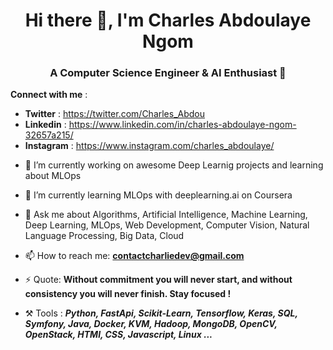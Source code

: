 <h1 align="center"> Hi there 👋, I'm Charles Abdoulaye Ngom </h1>


<h3 align="center"> A Computer Science Engineer & AI Enthusiast 🙂 </h3>

**Connect with me** : 
* **Twitter** : https://twitter.com/Charles_Abdou
* **Linkedin** : https://www.linkedin.com/in/charles-abdoulaye-ngom-32657a215/
* **Instagram** : https://www.instagram.com/charles_abdoulaye/

- 🔭 I’m currently working on awesome Deep Learnig projects and learning about MLOps
- 🌱 I’m currently learning MLOps with deeplearning.ai on Coursera
- 💬 Ask me about Algorithms, Artificial Intelligence, Machine Learning, Deep Learning, MLOps, Web Development, Computer Vision, Natural Language Processing, Big Data, Cloud

- 📫 How to reach me: **contactcharliedev@gmail.com**

- ⚡ Quote: **Without commitment you will never start, and without consistency you will never finish. Stay focused !**

- ⚒️ Tools :  ***Python, FastApi, Scikit-Learn, Tensorflow, Keras, SQL, Symfony, Java, Docker, KVM, Hadoop, MongoDB, OpenCV, OpenStack, HTMl, CSS, Javascript, Linux ...***



